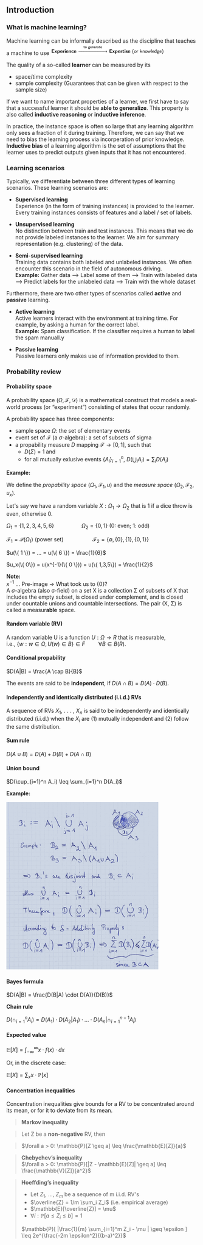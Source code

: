 ## Introduction

### What is machine learning?

Machine learning can be informally described as the discipline that teaches a machine to use
<img src="images/introduction/ml_description.png" width="300px" />

The quality of a so-called **learner** can be measured by its  
- space/time complexity  
- sample complexity (Guarantees that can be given with respect to the sample size)

If we want to name important properties of a learner, we first have to say that a successful learner it should be **able to generalize**. This property is also called **inductive reasoning** or **inductive inference**.

In practice, the instance space is often so large that any learning algorithm only sees a fraction of it during training. Therefore, we can say that we need to bias the learning process via incorperation of prior knowledge. **Inductive bias** of a learning algorithm is the set of assumptions that the learner uses to predict outputs given inputs that it has not encountered.

### Learning scenarios

Typically, we differentiate between three different types of learning scenarios. These learning scenarios are:

- **Supervised learning**  
  Experience (in the form of training instances) is provided to the learner. Every training instances consists of features and a label / set of labels.
  
- **Unsupervised learning**  
  No distinction between train and test instances. This means that we do not provide labeled instances to the learner. We aim for summary representation (e.g. clustering) of the data.
  
- **Semi-supervised learning**  
  Training data contains both labeled and unlabeled instances. We often encounter this scenario in the field of autonomous driving.  
  **Example:** Gather data --> Label some of them --> Train with labeled data --> Predict labels for the unlabeled data --> Train with the whole dataset 
  
  
Furthermore, there are two other types of scenarios called **active** and **passive** learning.

- **Active learning**  
Active learners interact with the environment at training time. For example, by asking a human for the correct label.  
**Example:** Spam classification. If the classifier requires a human to label the spam manuall.y

- **Passive learning**  
 Passive learners only makes use of information provided to them.
 
 
### Probability review

#### Probability space

A probability space ($\Omega, \mathcal{F}, \mathcal{D}$) is a mathematical construct that models a real-world process (or “experiment”) consisting of states that occur randomly.

A probability space has three components:

- sample space $\Omega$: the set of elementary events
- event set of $\mathcal{F}$ (a $\sigma$-algebra): a set of subsets of sigma
- a propability measure $D$ mapping $\mathcal{F} \rightarrow [0,1]$, such that   
  - $D(\Sigma)$ = 1 and  
  - for all mutually exlusive events $\{A_i\}_{i=1}^n$, $D(\bigcup_i A_i) = \sum_i D(A_i)$

**Example:**

We define the *propability space* $(\Omega_1, \mathcal{F_1}, u)$ and the *measure space* $(\Omega_2, \mathcal{F_2}, u_x)$.

Let's say we have a random variable $X: \Omega_1 \rightarrow \Omega_2$ that is 1 if a dice throw is even, otherwise 0.

$\Omega_1 = \{1,2,3,4,5,6\} \hspace{2cm} \Omega_2 = \{0,1\}$ (0: even; 1: odd)

$\mathcal{F_1} = \mathscr{P}(\Omega_1)$ (power set) $\hspace{2cm} \mathcal{F_2} = \{ \emptyset,\{ 0 \}, \{ 1 \}, \{ 0,1 \} \}$

$u(\{ 1 \}) = ... = u(\{ 6 \}) = \frac{1}{6}$

$u_x(\{ 0\}) = u(x^{-1}(\{ 0 \})) = u(\{ 1,3,5\}) = \frac{1}{2}$

**Note:**  
$x^{-1}$ ... Pre-image -> What took us to {0}?  
A $\sigma$-algebra (also σ-field) on a set X is a collection Σ of subsets of X that includes the empty subset, is closed under complement, and is closed under countable unions and countable intersections. The pair (X, Σ) is called a measur**able** space.

    
#### Random variable (RV)

A random variable U is a function $U : \Omega \rightarrow R$ that is measurable,  
i.e., $\{w : w \in Ω,U(w) \in B\} \in F \hspace{1cm} \forall B \in B(R)$.
 
#### Conditional propability

$D(A|B) = \frac{A \cap B}{B}$

The events are said to be **independent**, if $D(A \cap B) = D(A) \cdot D(B)$.
  
#### Independently and identically distributed (i.i.d.) RVs 
A sequence of RVs $X_1$, . . . , $X_n$ is said to be independently and identically distributed (i.i.d.) when the $X_i$ are (1) mutually independent
and (2) follow the same distribution.

#### Sum rule

$D(A \cup B) = D(A) + D(B) + D(A \cap B)$

#### Union bound

$D(\cup_{i=1}^n A_i) \leq \sum_{i=1}^n D(A_i)$

**Example:**

<img src="images/introduction/union_bound_example.png" width="400px" />

#### Bayes formula

$D(A|B) = \frac{D(B|A) \cdot D(A)}{D(B)}$

**Chain rule**

$D( \cap_{i=1}^n A_i) = D(A_1) \cdot D(A_2|A_1) \cdot ... \cdot D(A_n | \cap_{i=1}^{n-1} A_i)$

#### Expected value

$\mathbb{E}[X] = \int_{-\infty}^{\infty} x \cdot f(x) \cdot dx$

Or, in the discrete case:

$\mathbb{E}[X] = \sum_{x} x \cdot \mathbb{P}[x]$

#### Concentration inequalities

Concentration inequalities give bounds for a RV to be concentrated around
its mean, or for it to deviate from its mean.

> **Markov inequality**  

> Let Z be a **non-negative** RV, then  

> $\forall a > 0: \mathbb{P}[Z \geq a] \leq \frac{\mathbb{E}[Z]}{a}$

> **Chebychev’s inequality**  
$\forall a > 0: \mathbb{P}[|Z - \mathbb{E}[Z]| \geq a] \leq \frac{\mathbb{V}[Z]}{a^2}$

> **Hoeffding’s inequality**
> 
> - Let $Z_1$, ..., $Z_m$ be a sequence of m i.i.d. RV's  
> - $\overline{Z} = 1/m \sum_i Z_i$ (i.e. empirical average)  
> - $\mathbb{E}[\overline{Z}] = \mu$  
> - $\forall i: \mathbb{P}[a \leq Z_i \leq b] = 1$
> 
> $\mathbb{P}[ |\frac{1}{m} \sum_{i=1}^m Z_i - \mu | \geq \epsilon ] \leq 2e^{\frac{-2m \epsilon^2}{(b-a)^2}}$


